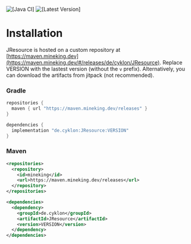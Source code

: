![[Java CI]](https://github.com/Cyklon73/JResource/actions/workflows/check.yml/badge.svg)
![[Latest Version]](https://maven.mineking.dev/api/badge/latest/releases/de/cyklon/JResource?prefix=v&name=Latest%20Version&color=0374b5)

# Installation

JResource is hosted on a custom repository at [https://maven.mineking.dev](https://maven.mineking.dev/#/releases/de/cyklon/JResource). Replace VERSION with the lastest version (without the `v` prefix).
Alternatively, you can download the artifacts from jitpack (not recommended).

### Gradle

```groovy
repositories {
  maven { url "https://maven.mineking.dev/releases" }
}

dependencies {
  implementation "de.cyklon:JResource:VERSION"
}
```

### Maven

```xml
<repositories>
  <repository>
    <id>mineking</id>
    <url>https://maven.mineking.dev/releases</url>
  </repository>
</repositories>

<dependencies>
  <dependency>
    <groupId>de.cyklon</groupId>
    <artifactId>JResource</artifactId>
    <version>VERSION</version>
  </dependency>
</dependencies>
```